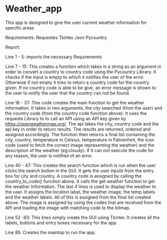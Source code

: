 # Weather_app
This app is designed to give the user current weather information for specific areas

Requirements: 
Requestes
Tkinter 
Json
Pycountry 

Report:

Line 1 - 5: imports the necessary Requirements 

Line 7 - 15: This creates a function which takes in a string as an argument in order to convert a country to country code using the Pycountry Library. It checks if the input is empty to which it notifies the user of the error. Otherwise if not empty it tries to return a country code for the country given. If no country code is able to be give, an error message is shown to the user to notify the user that the country can not be found. 

Line 18 - 37: This code creates the main function to get the weather information. It takes in two arguments, the city searched (from the user) and the country code (from the country code function above). It uses the requests Library to to call an API using an API key given by https://openweathermap.org/. The api takes the city, country code and the api key in order to return results. The results are returned, ordered and assigned accordingly. The function then returns a final list containing the city, country, temperature in Celsius, temperature in Fahrenheit, the icon code (used to fetch the correct image representing the weather) and the description of the weather (eg:cloudy). If it can not execute the code for any reason, the user is notified of an error. 

Line 40 -  47: This creates the search function which is run when the user clicks the search button in the GUI. It gets the user inputs from the entry box for city and country. A country code is assigned by calling the country_to_code() function above. It calls the get weather function to get the weather Information. The last 4 lines is used to display the weather to the user. It assigns the location label, the weather image, the temp labels and the weather labels. All of this is assigned from the final list created above. The image is assigned by using the codes that are received from the API and loading the image with matching code to the bitmap. 

Line 52 -83: This lines simply create the GUI using Tkinter. It creates all the labels, buttons and entry boxes necessary for the app. 

Line 85: Creates the maintop to run the app.
